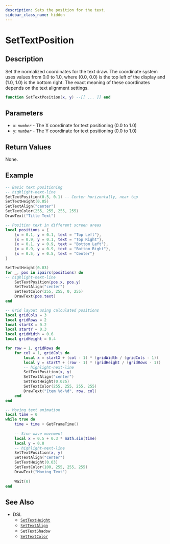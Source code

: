 ```yaml
---
description: Sets the position for the text.
sidebar_class_name: hidden
---
```


# SetTextPosition

## Description

Set the normalized coordinates for the text draw. The coordinate system uses values from 0.0 to 1.0, where (0.0, 0.0) is the top left of the display and (1.0, 1.0) is the bottom right. The exact meaning of these coordinates depends on the text alignment settings.

```lua
function SetTextPosition(x, y) --[[ ... ]] end
```

## Parameters

- `x`: _`number`_ - The X coordinate for text positioning (0.0 to 1.0)
- `y`: _`number`_ - The Y coordinate for text positioning (0.0 to 1.0)

## Return Values

None.

## Example

```lua
-- Basic text positioning
-- highlight-next-line
SetTextPosition(0.5, 0.1) -- Center horizontally, near top
SetTextHeight(0.05)
SetTextAlign("center")
SetTextColor(255, 255, 255, 255)
DrawText("Title Text")
```

```lua
-- Position text in different screen areas
local positions = {
    {x = 0.1, y = 0.1, text = "Top Left"},
    {x = 0.9, y = 0.1, text = "Top Right"},
    {x = 0.1, y = 0.9, text = "Bottom Left"},
    {x = 0.9, y = 0.9, text = "Bottom Right"},
    {x = 0.5, y = 0.5, text = "Center"}
}

SetTextHeight(0.03)
for _, pos in ipairs(positions) do
-- highlight-next-line
    SetTextPosition(pos.x, pos.y)
    SetTextAlign("center")
    SetTextColor(255, 255, 0, 255)
    DrawText(pos.text)
end
```

```lua
-- Grid layout using calculated positions
local gridCols = 3
local gridRows = 2
local startX = 0.2
local startY = 0.3
local gridWidth = 0.6
local gridHeight = 0.4

for row = 1, gridRows do
    for col = 1, gridCols do
        local x = startX + (col - 1) * (gridWidth / (gridCols - 1))
        local y = startY + (row - 1) * (gridHeight / (gridRows - 1))
        -- highlight-next-line
        SetTextPosition(x, y)
        SetTextAlign("center")
        SetTextHeight(0.025)
        SetTextColor(255, 255, 255, 255)
        DrawText("Item %d-%d", row, col)
    end
end
```

```lua
-- Moving text animation
local time = 0
while true do
    time = time + GetFrameTime()
    
    -- Sine wave movement
    local x = 0.5 + 0.3 * math.sin(time)
    local y = 0.8
    -- highlight-next-line
    SetTextPosition(x, y)
    SetTextAlign("center")
    SetTextHeight(0.03)
    SetTextColor(100, 255, 255, 255)
    DrawText("Moving Text")
    
    Wait(0)
end
```

## See Also

- DSL
  - [`SetTextHeight`](./SetTextHeight)
  - [`SetTextAlign`](./SetTextAlign)
  - [`SetTextShadow`](./SetTextShadow)
  - [`SetTextColor`](./SetTextColor)